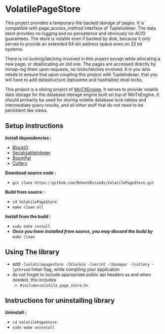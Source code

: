 # VolatilePageStore

This project provides a temporary-file backed storage of pages. It is compatible with page_access_method interface of TupleIndexer. The data store provides no logging and no persistence and obviously no-ACID guarantees. The store is volatile even if backed by disk, because it only serves to provide an extended 64-bit address space even on 32 bit systems.

There is no locking/latching involved in this project except while allocating a new page, or deallocating an old one. The pages are accessed directly by mmap-ing them upon requests, no locks/latches involved. It is you who needs to ensure that upon coupling this project with TupleIndexer, that you will have to add datastructure (bplustree and hashtable) level locks.

This project is a sibling project of [MinTXEngine](https://github.com/RohanVDvivedi/MinTXEngine), It serves to provide volatile data storage for the database storage engine built on top of MinTxEngine. It should primarily be used for storing volatile database lock-tables and intermediate query results, and all other stuff that do not need to be persistent like views.

## Setup instructions
**Install dependencies :**
 * [BlockIO](https://github.com/RohanVDvivedi/BlockIO)
 * [SerializableInteger](https://github.com/RohanVDvivedi/SerializableInteger)
 * [BoomPar](https://github.com/RohanVDvivedi/BoomPar)
 * [Cutlery](https://github.com/RohanVDvivedi/Cutlery)

**Download source code :**
 * `git clone https://github.com/RohanVDvivedi/VolatilePageStore.git`

**Build from source :**
 * `cd VolatilePageStore`
 * `make clean all`

**Install from the build :**
 * `sudo make install`
 * ***Once you have installed from source, you may discard the build by*** `make clean`

## Using The library
 * add `-lvolatilepagestore -lblockio -lserint -lboompar -lcutlery -lpthread` linker flag, while compiling your application
 * do not forget to include appropriate public api headers as and when needed. this includes
   * `#include<volatile_page_store.h>`

## Instructions for uninstalling library

**Uninstall :**
 * `cd VolatilePageStore`
 * `sudo make uninstall`
